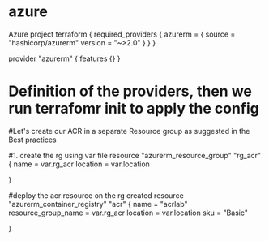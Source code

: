 # azure
Azure project
terraform {
  required_providers {
    azurerm = {
      source = "hashicorp/azurerm"
      version = "~>2.0"
    }
  }
} 

provider "azurerm" {
  features {}
}

# Definition of the providers, then we run terrafomr init to apply the config

#Let's create our ACR in a separate Resource group as suggested in the Best practices

#1. create the rg using var file
resource "azurerm_resource_group" "rg_acr" {
    name = var.rg_acr
    location = var.location

  
}

#deploy the acr resource on the rg created
resource "azurerm_container_registry" "acr" {
    name = "acrlab"
    resource_group_name = var.rg_acr
    location = var.location
    sku = "Basic"

  
}
